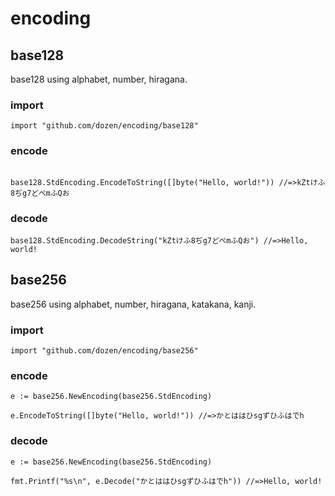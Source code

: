 # encoding

## base128
base128 using alphabet, number, hiragana.

### import
```
import "github.com/dozen/encoding/base128"
```

### encode
```

base128.StdEncoding.EncodeToString([]byte("Hello, world!")) //=>kZtけふ8ぢg7どぺmふQお
```

### decode
```
base128.StdEncoding.DecodeString("kZtけふ8ぢg7どぺmふQお") //=>Hello, world!
```

## base256
base256 using alphabet, number, hiragana, katakana, kanji.

### import
```
import "github.com/dozen/encoding/base256"
```

### encode
```
e := base256.NewEncoding(base256.StdEncoding)

e.EncodeToString([]byte("Hello, world!")) //=>かとははひsgずひふはでh
```

### decode
```
e := base256.NewEncoding(base256.StdEncoding)

fmt.Printf("%s\n", e.Decode("かとははひsgずひふはでh")) //=>Hello, world!
```
